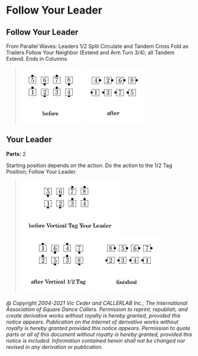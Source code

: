 
# Follow Your Leader
## Follow Your Leader

From Parallel Waves: Leaders 1/2 Split Circulate and Tandem
Cross Fold as Trailers Follow Your Neighbor (Extend and Arm Turn
3/4); all Tandem Extend. Ends in Columns.

> 
> ![alt](follow_your_leader-1.png)
> ![alt](follow_your_leader-2.png)
> 
## <tag> Your Leader
**Parts:** 2  


Starting position depends on the <tag> action. Do the
<tag> action to the 1/2 Tag Position; Follow Your Leader.

> 
> ![alt](follow_your_leader-3.png)
> ![alt](follow_your_leader-4.png)
> ![alt](follow_your_leader-5.png)
> 
###### @ Copyright 2004-2021 Vic Ceder and CALLERLAB Inc., The International Association of Square Dance Callers. Permission to reprint, republish, and create derivative works without royalty is hereby granted, provided this notice appears. Publication on the Internet of derivative works without royalty is hereby granted provided this notice appears. Permission to quote parts or all of this document without royalty is hereby granted, provided this notice is included. Information contained herein shall not be changed nor revised in any derivation or publication.
